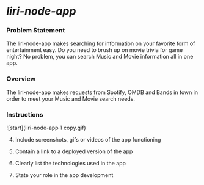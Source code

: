 # ***liri-node-app***

### Problem Statement

The liri-node-app makes searching for information on your favorite form of entertainment easy. Do you need to brush up on movie trivia for game night? No problem, you can search Music and Movie information all in one app. 

### Overview

The liri-node-app makes requests from Spotify, OMDB and Bands in town in order to meet your Music and Movie search needs. 

### Instructions
![start](liri-node-app 1 copy.gif) 



4. Include screenshots, gifs or videos of the app functioning

5. Contain a link to a deployed version of the app

6. Clearly list the technologies used in the app

7. State your role in the app development